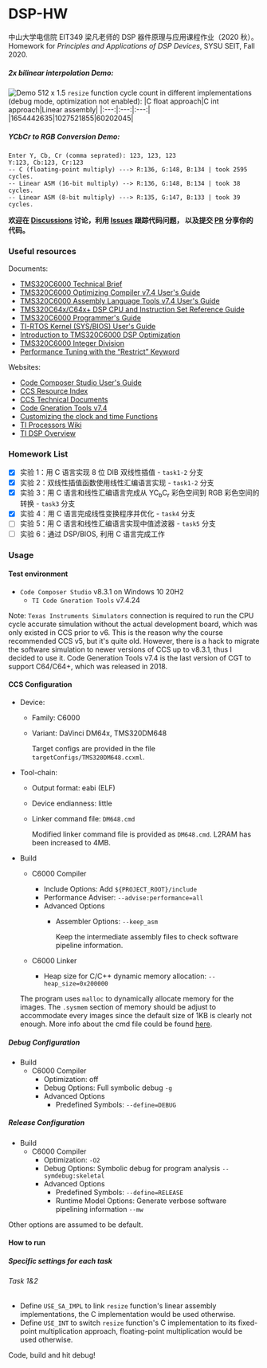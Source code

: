# DSP-HW

中山大学电信院 EIT349 梁凡老师的 DSP 器件原理与应用课程作业（2020 秋）。  
Homework for _Principles and Applications of DSP Devices_, SYSU SEIT, Fall 2020.

##### 2x bilinear interpolation Demo:

![Demo](https://waferlab.tk/res/demo.jpg)
512 x 1.5 `resize` function cycle count in different implementations (debug mode, optimization not enabled):
|C float approach|C int approach|Linear assembly|
|:---:|:---:|:---:|
|1654442635|1027521855|60202045|

##### YCbCr to RGB Conversion Demo:

```shell
Enter Y, Cb, Cr (comma seprated): 123, 123, 123
Y:123, Cb:123, Cr:123
-- C (floating-point multiply) ---> R:136, G:148, B:134 | took 2595 cycles.
-- Linear ASM (16-bit multiply) --> R:136, G:148, B:134 | took 38 cycles.
-- Linear ASM (8-bit multiply) ---> R:135, G:147, B:133 | took 39 cycles.
```

**欢迎在 [Discussions](https://github.com/atlanswer/DSP-HW/discussions) 讨论，利用 [Issues](https://github.com/atlanswer/DSP-HW/issues) 跟踪代码问题， 以及提交 [PR](https://github.com/atlanswer/DSP-HW/pulls) 分享你的代码。**

### Useful resources

Documents:

- [TMS320C6000 Technical Brief](https://www.ti.com/lit/ug/spru197d/spru197d.pdf)
- [TMS320C6000 Optimizing Compiler v7.4 User's Guide](https://www.ti.com/lit/pdf/spru187)
- [TMS320C6000 Assembly Language Tools v7.4 User's Guide](https://www.ti.com/lit/pdf/spru186)
- [TMS320C64x/C64x+ DSP CPU and Instruction Set Reference Guide](https://www.ti.com/lit/pdf/spru732)
- [TMS320C6000 Programmer's Guide](https://www.ti.com/lit/ug/spru198k)
- [TI-RTOS Kernel (SYS/BIOS) User's Guide](https://www.ti.com/lit/pdf/spruex3)
- [Introduction to TMS320C6000 DSP Optimization](https://www.ti.com/lit/an/sprabf2/sprabf2.pdf)
- [TMS320C6000 Integer Division](https://www.ti.com/lit/an/spra707/spra707.pdf)
- [Performance Tuning with the “Restrict” Keyword](https://processors.wiki.ti.com/images/f/ff/Bartley=Wiki_1.1=Performance_Tuning_with_the_RESTRICT_Keyword.pdf)

Websites:
- [Code Composer Studio User's Guide](https://software-dl.ti.com/ccs/esd/documents/users_guide/index.html)
- [CCS Resource Index](https://www.ti.com/tool/CCSTUDIO)
- [CCS Technical Documents](https://software-dl.ti.com/ccs/esd/documents/ccs_documentation-overview.html)
- [Code Gneration Tools v7.4](https://www.ti.com/tool/download/C6000-CGT-7-4)
- [Customizing the clock and time Functions](https://processors.wiki.ti.com/index.php/Customizing_the_clock_and_time_Functions)
- [TI Processors Wiki](https://processors.wiki.ti.com/)
- [TI DSP Overview](https://www.ti.com/processors/digital-signal-processors/overview.html)

### Homework List

- [x] 实验 1：用 C 语言实现 8 位 DIB 双线性插值 - `task1-2` 分支
- [x] 实验 2：双线性插值函数使用线性汇编语言实现 - `task1-2` 分支
- [x] 实验 3：用 C 语言和线性汇编语言完成从 YC<sub>b</sub>C<sub>r</sub> 彩色空间到 RGB 彩色空间的转换 - `task3` 分支
- [x] 实验 4：用 C 语言完成线性变换程序并优化 - `task4` 分支
- [ ] 实验 5：用 C 语言和线性汇编语言实现中值滤波器 - `task5` 分支
- [ ] 实验 6：通过 DSP/BIOS, 利用 C 语言完成工作

### Usage

#### Test environment

- `Code Composer Studio` v8.3.1 on Windows 10 20H2
    - `TI Code Gneration Tools` v7.4.24

Note: `Texas Instruments Simulators` connection is required to run the CPU cycle accurate simulation without the actual development board, which was only existed in CCS prior to v6. This is the reason why the course recommended CCS v5, but it's quite old. However, there is a hack to migrate the software simulation to newer versions of CCS up to v8.3.1, thus I decided to use it. Code Generation Tools v7.4 is the last version of CGT to support C64/C64+, which was released in 2018.

#### CCS Configuration

- Device:
    - Family: C6000
    - Variant: DaVinci DM64x, TMS320DM648

        Target configs are provided in the file `targetConfigs/TMS320DM648.ccxml`.

- Tool-chain:
    - Output format: eabi (ELF)
    - Device endianness: little
    - Linker command file: `DM648.cmd`

        Modified linker command file is provided as `DM648.cmd`. L2RAM has been increased to 4MB.

- Build
    - C6000 Compiler
        - Include Options: Add `${PROJECT_ROOT}/include`
        - Performance Adviser: `--advise:performance=all`
        - Advanced Options
            - Assembler Options: `--keep_asm`
            
                Keep the intermediate assembly files to check software pipeline information.

    - C6000 Linker
        - Heap size for C/C++ dynamic memory allocation: `--heap_size=0x200000`

    The program uses `malloc` to dynamically allocate memory for the images. The `.sysmem` section of memory should be adjust to accommodate every images since the default size of 1KB is clearly not enough. More info about the cmd file could be found [here](https://software-dl.ti.com/ccs/esd/documents/sdto_cgt_Linker-Command-File-Primer.html).

##### Debug Configuration 

- Build
    - C6000 Compiler
        - Optimization: off
        - Debug Options: Full symbolic debug `-g`
        - Advanced Options
            - Predefined Symbols: `--define=DEBUG`

##### Release Configuration

- Build
    - C6000 Compiler
        - Optimization: `-O2`
        - Debug Options: Symbolic debug for program analysis `--symdebug:skeletal`
        - Advanced Options
            - Predefined Symbols: `--define=RELEASE`
            - Runtime Model Options: Generate verbose software pipelining information `--mw`

Other options are assumed to be default.

#### How to run

##### Specific settings for each task

###### Task 1&2

- Define `USE_SA_IMPL` to link `resize` function's linear assembly implementations, the C implementation would be used otherwise.
- Define `USE_INT` to switch `resize` function's C implementation to its fixed-point multiplication approach, floating-point multiplication would be used otherwise.

Code, build and hit debug!
